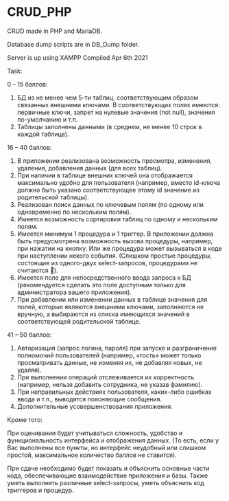# CRUD_PHP
CRUD made in PHP and MariaDB.

Database dump scripts are in DB_Dump folder.

Server is up using XAMPP Compiled Apr 6th 2021

Task:

0 – 15 баллов:
1.	БД из не менее чем 5-ти таблиц, соответствующим образом связанных внешними ключами. В соответствующих полях имеются: первичные ключи, запрет на нулевые значения (not null), значения по-умолчанию и т.п.
2.	Таблицы заполнены данными (в среднем, не менее 10 строк в каждой таблице).

16 – 40 баллов:
1.	В приложении реализована возможность просмотра, изменения, удаления, добавления данных (для всех таблиц).
2.	При наличии в таблице внешних ключей она отображается максимально удобно для пользователя (например, вместо id-ключа должно быть указано соответствующее этому id значение из родительской таблицы).
3.	Реализован поиск данных по ключевым полям (по одному или одновременно по нескольким полям).
4.	Имеется возможность сортировки таблиц по одному и нескольким полям.
5.	Имеется минимум 1 процедура и 1 триггер. В приложении должна быть предусмотрена возможность вызова процедуры, например, при нажатии на кнопку. Или же процедура может вызываться в коде при наступлении некого события. (Слишком простые процедуры, состоящие из одного-двух select-запросов, процедурами не считаются ).
6.	Имеется поле для непосредственного ввода запроса к БД (рекомендуется сделать это поле доступным только для администратора вашего приложения).
7.	При добавлении или изменении данных в таблице значения для полей, которые являются внешними ключами, заполняются не вручную, а выбираются из списка имеющихся значений в соответствующей родительской таблице.


41 – 50 баллов:
1.	Авторизация (запрос логина, пароля) при запуске и разграничение полномочий пользователей (например, «гость» может только просматривать данные, не изменяя их, не добавляя новых, не удаляя).
2.	При выполнении операций отслеживается их корректность (например, нельзя добавить сотрудника, не указав фамилию).
3.	При неправильных действиях пользователя, каких-либо ошибках ввода и т.п., выводятся поясняющие сообщения.
4.	Дополнительные усовершенствования приложения.


Кроме того:

При оценивании будет учитываться сложность, удобство и функциональность интерфейса и отображения данных. (То есть, если  у Вас  выполнены все пункты, но интерфейс неудобный или слишком простой, максимальное количество баллов не ставится).

При сдаче необходимо будет показать и объяснить основные части кода, обеспечивающие взаимодействие приложения и базы. Также уметь выполнять различные select-запросы, уметь объяснить код триггеров и процедур.

